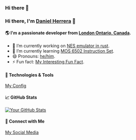 ### Hi there 👋

### Hi there, I'm [Daniel Herrera](https://yourwebsite.com) 👋

#### 🌎 I'm a passionate developer from [London Ontario, Canada]([https://en.wikipedia.org/wiki/london](https://en.wikipedia.org/wiki/London,_Ontario)).

- 🔭 I’m currently working on [NES emulator in rust](https://github.com/dannyhvc/nes_emulator_rust).
- 🌱 I’m currently learning [MOS 6502 Instruction Set](https://github.com/yourusername/yourtopic).
- 😄 Pronouns: [he/him](https://pronoun.is/yourpreferredpronouns).
- ⚡ Fun fact: [My Interesting Fun Fact](https://en.wikipedia.org/wiki/Symbolics#First_.com_domain).

#### 🔧 Technologies & Tools
[My Config](https://gist.github.com/dannyhvc/39e66b6f58970eee479227aa0744402e)

#### 📈 GitHub Stats
[![Your GitHub Stats](https://github-readme-stats.vercel.app/api?username=dannyhvc&count_private=true&show_icons=true&theme=radical)](https://github.com/dannyhvc/github-readme-stats)

#### 🤝 Connect with Me
[My Social Media](https://www.linkedin.com/in/daniel-herrera-vazquez/)
